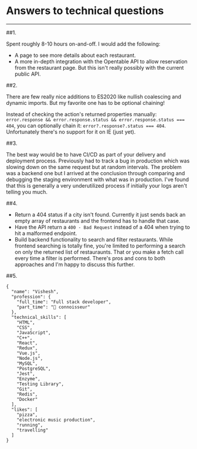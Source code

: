 # Answers to technical questions

---

##1.

Spent roughly 8-10 hours on-and-off. I would add the following:

- A page to see more details about each restaurant.
- A more in-depth integration with the Opentable API to allow reservation from the restaurant page. But this isn't really possibly with the current public API.

##2.

There are few really nice additions to ES2020 like nullish coalescing and dynamic imports. But my favorite one has to be optional chaining!

Instead of checking the action's returned properties manually: `error.response && error.response.status && error.response.status === 404`, you can optionally chain it: `error?.response?.status === 404`. Unfortunately there's no support for it on IE (just yet).

##3.

The best way would be to have CI/CD as part of your delivery and deployment process. Previously had to track a bug in production which was slowing down on the same request but at random intervals. The problem was a backend one but I arrived at the conclusion through comparing and debugging the staging environment with what was in production. I've found that this is generally a very underutilized process if initially your logs aren't telling you much.

##4.

- Return a 404 status if a city isn't found. Currently it just sends back an empty array of restaurants and the frontend has to handle that case.
- Have the API return a `400 - Bad Request` instead of a 404 when trying to hit a malformed endpoint.
- Build backend functionality to search and filter restaurants. While frontend searching is totally fine, you're limited to performing a search on only the returned list of restauraunts. That or you make a fetch call every time a filter is performed. There's pros and cons to both approaches and I'm happy to discuss this further.

##5.

```
{
  "name": "Vishesh",
  "profession": {
    "full_time": "Full stack developer",
    "part_time": "🍕 connoisseur"
  },
  "technical_skills": [
    "HTML",
    "CSS",
    "JavaScript",
    "C++",
    "React",
    "Redux",
    "Vue.js",
    "Node.js",
    "MySQL",
    "PostgreSQL",
    "Jest",
    "Enzyme",
    "Testing Library",
    "Git",
    "Redis",
    "Docker"
  ],
  "likes": [
    "pizza",
    "electronic music production",
    "running",
    "travelling"
  ]
}
```
